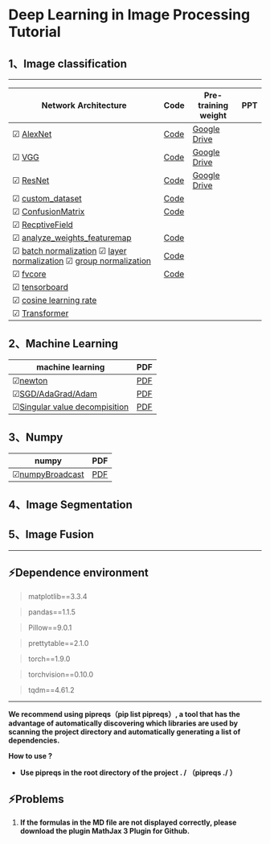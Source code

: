 # Deep Learning in Image Processing Tutorial



## 1、Image classification 



***

| Network  Architecture                                        | Code                                                         | Pre-training weight                                          | PPT  |
| ------------------------------------------------------------ | ------------------------------------------------------------ | ------------------------------------------------------------ | ---- |
| &#9745; [AlexNet](https://github.com/MorvanLi/Python/tree/main/pytorch_classification/AlexNet) | [Code](https://github.com/MorvanLi/Python/tree/main/pytorch_classification/AlexNet) | [Google Drive](https://drive.google.com/file/d/1eOE0xMK5g2xt7rY4RLyUdVFFRMSt6kcu/view?usp=sharing) |      |
| &#9745; [VGG](https://github.com/MorvanLi/Python/tree/main/pytorch_classification/VGG) | [Code](https://github.com/MorvanLi/Python/tree/main/pytorch_classification/VGG) | [Google Drive](https://drive.google.com/file/d/1FACaDWpjesNyX806JKXDzt6cs_7dBzLf/view?usp=sharing) |      |
| &#9745; [ResNet](https://github.com/MorvanLi/Python/tree/main/pytorch_classification/ResNet) | [Code](https://github.com/MorvanLi/Python/tree/main/pytorch_classification/ResNet) | [Google Drive](https://drive.google.com/file/d/1qzyeIffdQx84o3GEIJK28UJGTmbsrcJb/view?usp=sharing) |      |
| &#9745; [custom_dataset](https://github.com/MorvanLi/Python/tree/main/pytorch_classification/custom_dataset) | [Code](https://github.com/MorvanLi/Python/tree/main/pytorch_classification/custom_dataset) |                                                              |      |
| &#9745; [ConfusionMatrix](https://github.com/MorvanLi/Python/tree/main/pytorch_classification/ConfusionMatrix) | [Code](https://github.com/MorvanLi/Python/tree/main/pytorch_classification/ConfusionMatrix) |                                                              |      |
| &#9745; [RecptiveField](https://github.com/MorvanLi/Python/tree/main/pytorch_classification/ReceptiveField) |                                                              |                                                              |      |
| &#9745; [analyze_weights_featuremap](https://github.com/MorvanLi/Python/tree/main/pytorch_classification/analyze_weights_featuremap) | [Code](https://github.com/MorvanLi/Python/tree/main/pytorch_classification/analyze_weights_featuremap) |                                                              |      |
| &#9745; [batch normalization](https://github.com/MorvanLi/Python/tree/main/pytorch_classification/normalization/)  &#9745; [layer normalization](https://github.com/MorvanLi/Python/tree/main/pytorch_classification/normalization/layernormalization)  &#9745; [group normalization](https://github.com/MorvanLi/Python/tree/main/pytorch_classification/normalization/groupnormalization) | [Code](https://github.com/MorvanLi/Python/tree/main/pytorch_classification/normalization) |                                                              |      |
| &#9745; [fvcore](https://github.com/MorvanLi/Python/tree/main/pytorch_classification/fvcore) | [Code](https://github.com/MorvanLi/Python/tree/main/pytorch_classification/fvcore) |                                                              |      |
| &#9745; [tensorboard](https://github.com/MorvanLi/Python/tree/main/pytorch_classification/tensorboard) |                                                              |                                                              |      |
| &#9745; [cosine learning rate](https://github.com/MorvanLi/Python/tree/main/pytorch_classification/cosineLearningRate) |                                                              |                                                              |      |
| &#9745; [Transformer]()                                      |                                                              |                                                              |      |



## 2、Machine Learning

| machine learning                                             | PDF                                                          |
| ------------------------------------------------------------ | ------------------------------------------------------------ |
| &#9745;[newton](https://github.com/MorvanLi/Python/blob/main/machineLearning/newton.pdf) | [PDF](https://github.com/MorvanLi/Python/blob/main/machineLearning/newton.pdf) |
| &#9745;[SGD/AdaGrad/Adam](https://github.com/MorvanLi/Python/blob/main/machineLearning/optimizer.pdf) | [PDF](https://github.com/MorvanLi/Python/blob/main/machineLearning/optimizer.pdf) |
| &#9745;[Singular value decompisition](https://github.com/MorvanLi/Python/blob/main/machineLearning/svd.pdf) | [PDF](https://github.com/MorvanLi/Python/blob/main/machineLearning/svd.pdf) |



## 3、Numpy

| numpy                                                        | PDF                                                          |
| ------------------------------------------------------------ | ------------------------------------------------------------ |
| &#9745;[numpyBroadcast](https://github.com/MorvanLi/Python/blob/main/numpy/numpyBroadcast.pdf) | [PDF](https://github.com/MorvanLi/Python/blob/main/numpy/numpyBroadcast.pdf) |



##  4、Image Segmentation





## 5、Image Fusion



****



## :zap:Dependence environment

>matplotlib==3.3.4

>pandas==1.1.5

>Pillow==9.0.1

>prettytable==2.1.0

>torch==1.9.0

>torchvision==0.10.0

>tqdm==4.61.2

***



**We recommend using pipreqs（pip list pipreqs）, a tool that has the advantage of automatically discovering which libraries are used by scanning the project directory and automatically generating a list of dependencies.**

**How to use ?**

- **Use pipreqs in the root directory of the project . /              （pipreqs ./ ）**





## :zap:Problems

1. **If the formulas in the MD file are not displayed correctly, please download the plugin MathJax 3 Plugin for Github.**

